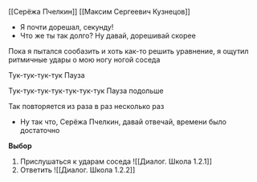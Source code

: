 [[Серёжа Пчелкин]]
[[Максим Сергеевич Кузнецов]]

-  Я почти дорешал, секунду! 
- Что же ты так долго? Ну давай, дорешивай скорее 

Пока я пытался сообазить и хоть как-то решить уравнение, я ощутил ритмичные удары о мою ногу ногой соседа

Тук-тук-тук-тук
Пауза

Тук-тук-тук-тук-тук-тук-тук 
Пауза подольше

Так повторяется из раза в раз несколько раз

- Ну так что, Серёжа Пчелкин, давай отвечай, времени было достаточно 

**Выбор**
1. Прислушаться к ударам соседа
![[Диалог. Школа 1.2.1]]
2. Ответить
![[Диалог. Школа 1.2.2]]





